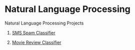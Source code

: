 # Natural Language Processing
Natural Language Processing Projects

1. [SMS Spam Classifier](https://github.com/jorgemosquera/NaturalLanguageProcessing/tree/master/SMSSpamClassifier)

2. [Movie Review Classifier](https://github.com/jorgemosquera/NaturalLanguageProcessing/tree/master/MovieReviewClassifier)